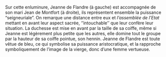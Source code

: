 Sur cette enluminure, Jeanne de Flandre (à gauche) est accompagnée de son mari Jean de Montfort (à droite), ils représentent ensemble la puissance “seigneuriale”. On remarque une distance entre eux et *l’assemblée de l’Etat* mettant en avant leur aspect sacrée, ‘’intouchable’’ que leur confère leur situation. La duchesse est mise en avant par la taille de sa coiffe, même si Jeanne est légèrement plus petite que les autres, elle domine tout le groupe par la hauteur de sa coiffe pointue, son hennin. Jeanne de Flandre est toute vêtue de bleu, ce qui symbolise sa puissance aristocratique, et la rapproche symboliquement de l’image de la vierge, donc d’une femme vertueuse.